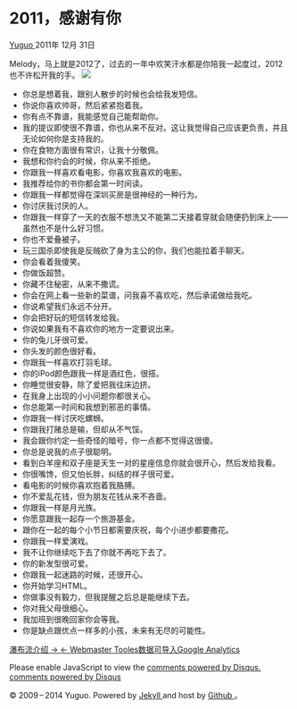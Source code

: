 #  2011，感谢有你

[ Yuguo ](http://yuguo.us) 2011年 12月 31日

Melody，马上就是2012了，过去的一年中欢笑汗水都是你陪我一起度过，2012也不许松开我的手。 [
![](http://yuguo.us/files/2011/12/2011melody.jpg)
](http://yuguo.us/files/2011/12/2011melody.jpg)

  * 你总是想着我，跟别人散步的时候也会给我发短信。 
  * 你说你喜欢帅哥，然后紧紧抱着我。 
  * 你有点不靠谱，我能感觉自己能帮助你。 
  * 我的提议即使很不靠谱，你也从来不反对。这让我觉得自己应该更负责，并且无论如何你是支持我的。 
  * 你在食物方面很有常识，让我十分敬佩。 
  * 我想和你约会的时候，你从来不拒绝。 
  * 你跟我一样喜欢看电影，你喜欢我喜欢的电影。 
  * 我推荐给你的书你都会第一时间读。 
  * 你跟我一样都觉得在深圳买房是很神经的一种行为。 
  * 你讨厌我讨厌的人。 
  * 你跟我一样穿了一天的衣服不想洗又不能第二天接着穿就会随便扔到床上——虽然也不是什么好习惯。 
  * 你也不爱叠被子。 
  * 玩三国杀即使我是反贼砍了身为主公的你，我们也能拉着手聊天。 
  * 你会看着我傻笑。 
  * 你做饭超赞。 
  * 你藏不住秘密，从来不撒谎。 
  * 你会在网上看一些新的菜谱，问我喜不喜欢吃，然后承诺做给我吃。 
  * 你说希望我们永远不分开。 
  * 你会把好玩的短信转发给我。 
  * 你说如果我有不喜欢你的地方一定要说出来。 
  * 你的兔儿牙很可爱。 
  * 你头发的颜色很好看。 
  * 你跟我一样喜欢打羽毛球。 
  * 你的iPod颜色跟我一样是酒红色，很搭。 
  * 你睡觉很安静，除了爱把我往床边挤。 
  * 在我身上出现的小小问题你都很关心。 
  * 你总能第一时间和我想到邪恶的事情。 
  * 你跟我一样讨厌吃螺蛳。 
  * 你跟我打赌总是输，但却从不气馁。 
  * 我会跟你约定一些奇怪的暗号，你一点都不觉得这很傻。 
  * 你总是说我的点子很聪明。 
  * 看到白羊座和双子座是天生一对的星座信息你就会很开心，然后发给我看。 
  * 你很嘴馋，但又怕长胖，纠结的样子很可爱。 
  * 看电影的时候你喜欢抱着我胳膊。 
  * 你不爱乱花钱，但为朋友花钱从来不吝啬。 
  * 你跟我一样是月光族。 
  * 你愿意跟我一起存一个旅游基金。 
  * 跟你在一起的每个小节日都需要庆祝，每个小进步都要撒花。 
  * 你跟我一样爱演戏。 
  * 我不让你继续吃下去了你就不再吃下去了。 
  * 你的新发型很可爱。 
  * 你跟我一起迷路的时候，还很开心。 
  * 你开始学习HTML。 
  * 你做事没有毅力，但我提醒之后总是能继续下去。 
  * 你对我父母很细心。 
  * 我加班到很晚回家你会等我。 
  * 你是缺点跟优点一样多的小孩，未来有无尽的可能性。 

[ 瀑布流介绍 → ](/weblog/waterfall/) [ ← Webmaster Tooles数据可导入Google Analytics
](/weblog/webmaster-tools-in-google-analytics/)

Please enable JavaScript to view the [ comments powered by Disqus.
](http://disqus.com/?ref_noscript) [ comments powered by  Disqus
](http://disqus.com)

© 2009 – 2014 Yuguo. Powered by [ Jekyll ](https://github.com/mojombo/jekyll)
and host by [ Github ](https://github.com/yuguo) 。

